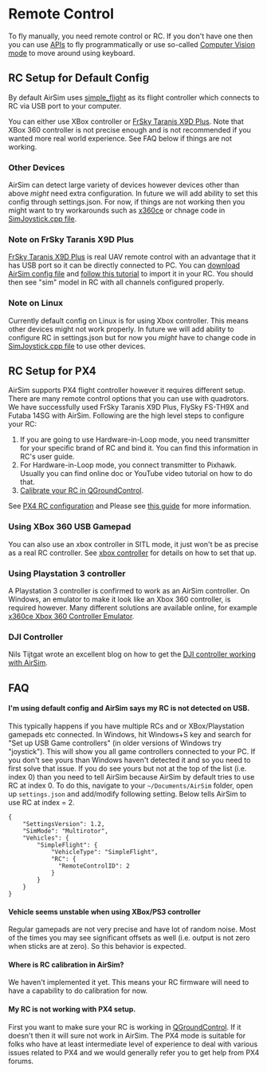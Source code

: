 # Remote Control

To fly manually, you need remote control or RC. If you don't have one then you can use [APIs](apis.md) to fly programmatically or use so-called [Computer Vision mode](image_apis.md) to move around using keyboard.

## RC Setup for Default Config

By default AirSim uses [simple_flight](simple_flight.md) as its flight controller which connects to RC via USB port to your computer.

You can either use XBox controller or [FrSky Taranis X9D Plus](https://hobbyking.com/en_us/frsky-2-4ghz-accst-taranis-x9d-plus-and-x8r-combo-digital-telemetry-radio-system-mode-2.html). Note that XBox 360 controller is not precise enough and is not recommended if you wanted more real world experience. See FAQ below if things are not working.

 ### Other Devices
 AirSim can detect large variety of devices however devices other than above *might* need extra configuration. In future we will add ability to set this config through settings.json. For now, if things are not working then you might want to try workarounds such as [x360ce](http://www.x360ce.com/) or chnage code in [SimJoystick.cpp file](/Unreal/Plugins/AirSim/Source/SimJoyStick/SimJoyStick.cpp#L50).

 ### Note on FrSky Taranis X9D Plus

 [FrSky Taranis X9D Plus](https://hobbyking.com/en_us/frsky-2-4ghz-accst-taranis-x9d-plus-and-x8r-combo-digital-telemetry-radio-system-mode-2.html) is real UAV remote control with an advantage that it has USB port so it can be directly connected to PC. You can [download AirSim config file](misc/AirSim_FrSkyTaranis.bin) and [follow this tutorial](https://www.youtube.com/watch?v=qe-13Gyb0sw) to import it in your RC. You should then see "sim" model in RC with all channels configured properly.

### Note on Linux
Currently default config on Linux is for using Xbox controller. This means other devices might not work properly. In future we will add ability to configure RC in settings.json but for now you *might* have to change  code in [SimJoystick.cpp file](/Unreal/Plugins/AirSim/Source/SimJoyStick/SimJoyStick.cpp#L340) to use other devices.

## RC Setup for PX4

AirSim supports PX4 flight controller however it requires different setup. There are many remote control options that you can use with quadrotors. We have successfully used FrSky Taranis X9D Plus, FlySky FS-TH9X and Futaba 14SG with AirSim. Following are the high level steps to configure your RC:

1. If you are going to use Hardware-in-Loop mode, you need transmitter for your specific brand of RC and bind it. You can find this information in RC's user guide. 
2. For Hardware-in-Loop mode, you connect transmitter to Pixhawk. Usually you can find online doc or YouTube video tutorial on how to do that.
2. [Calibrate your RC in QGroundControl](https://docs.qgroundcontrol.com/en/SetupView/Radio.html).

See [PX4 RC configuration](https://docs.px4.io/en/getting_started/rc_transmitter_receiver.html) and Please see [this guide](http://ardupilot.org/copter/docs/common-pixhawk-and-px4-compatible-rc-transmitter-and-receiver-systems.html) for more information. 

### Using XBox 360 USB Gamepad

You can also use an xbox controller in SITL mode, it just won't be as precise as a real RC controller.
See [xbox controller](xbox_controller.md) for details on how to set that up.

### Using Playstation 3 controller

A Playstation 3 controller is confirmed to work as an AirSim controller. On Windows, an emulator to make it look like an Xbox 360 controller, is required however. Many different solutions are available online, for example [x360ce Xbox 360 Controller Emulator](https://github.com/x360ce/x360ce).

### DJI Controller

Nils Tijtgat wrote an excellent blog on how to get the [DJI controller working with AirSim](https://timebutt.github.io/static/using-a-phantom-dji-controller-in-airsim/).

## FAQ

#### I'm using default config and AirSim says my RC is not detected on USB.

This typically happens if you have multiple RCs and or XBox/Playstation gamepads etc connected. In Windows, hit Windows+S key and search for "Set up USB Game controllers" (in older versions of Windows try "joystick"). This will show you all game controllers connected to your PC. If you don't see yours than Windows haven't detected it and so you need to first solve that issue. If you do see yours but not at the top of the list (i.e. index 0) than you need to tell AirSim because AirSim by default tries to use RC at index 0. To do this, navigate to your `~/Documents/AirSim` folder, open up `settings.json` and add/modify following setting. Below tells AirSim to use RC at index = 2.
```
{
    "SettingsVersion": 1.2,
    "SimMode": "Multirotor",
    "Vehicles": {
        "SimpleFlight": {
            "VehicleType": "SimpleFlight",
            "RC": {
              "RemoteControlID": 2
            }
        }
    }
}
```

#### Vehicle seems unstable when using XBox/PS3 controller

Regular gamepads are not very precise and have lot of random noise. Most of the times you may see significant offsets as well (i.e. output is not zero when sticks are at zero). So this behavior is expected.

#### Where is RC calibration in AirSim?

We haven't implemented it yet. This means your RC firmware will need to have a capability to do calibration for now.

#### My RC is not working with PX4 setup.

First you want to make sure your RC is working in [QGroundControl](https://docs.qgroundcontrol.com/en/SetupView/Radio.html). If it doesn't then it will sure not work in AirSim. The PX4 mode is suitable for folks who have at least intermediate level of experience to deal with various issues related to PX4 and we would generally refer you to get help from PX4 forums.